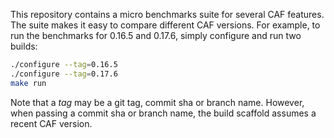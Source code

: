 This repository contains a micro benchmarks suite for several CAF features. The
suite makes it easy to compare different CAF versions. For example, to run the
benchmarks for 0.16.5 and 0.17.6, simply configure and run two builds:

```sh
./configure --tag=0.16.5
./configure --tag=0.17.6
make run
```

Note that a *tag* may be a git tag, commit sha or branch name. However, when
passing a commit sha or branch name, the build scaffold assumes a recent CAF
version.
